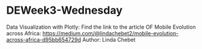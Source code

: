 # DEWeek3-Wednesday
Data Visualization with Plotly:
Find the link to the article OF Mobile Evolution across Africa: https://medium.com/@lindachebet2/mobile-evolution-across-africa-d95bb654729d
Author: Linda Chebet
